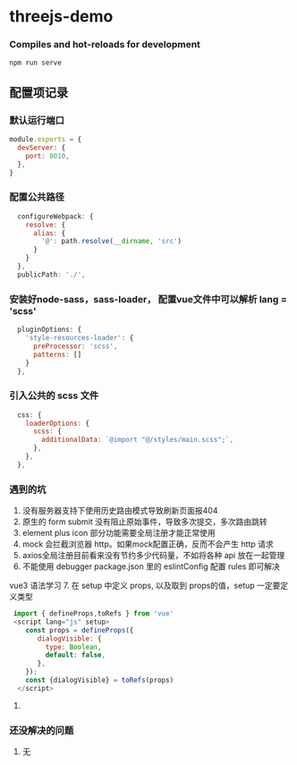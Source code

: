 # threejs-demo

### Compiles and hot-reloads for development
```
npm run serve
```
## 配置项记录
### 默认运行端口
``` js
module.exports = {
  devServer: {
    port: 8010,
  },
}
```
### 配置公共路径
``` js
  configureWebpack: {
    resolve: {
      alias: {
        '@': path.resolve(__dirname, 'src')
      }
    }
  },
  publicPath: './',
```
### 安装好node-sass，sass-loader， 配置vue文件中可以解析  lang = 'scss' 
``` js
  pluginOptions: {
    'style-resources-loader': {
      preProcessor: 'scss',
      patterns: []
    }
  },
```
### 引入公共的 scss 文件
``` js
  css: {
    loaderOptions: {
      scss: {
        additionalData: `@import "@/styles/main.scss";`,
      },
    },
  },
```

### 遇到的坑
1. 没有服务器支持下使用历史路由模式导致刷新页面报404
2. 原生的 form submit 没有阻止原始事件，导致多次提交，多次路由跳转
3. element plus icon 部分功能需要全局注册才能正常使用
4. mock 会拦截浏览器 http。如果mock配置正确，反而不会产生 http 请求
5. axios全局注册目前看来没有节约多少代码量，不如将各种 api 放在一起管理
6. 不能使用 debugger   package.json 里的 eslintConfig 配置 rules 即可解决


vue3 语法学习
7. 在 setup 中定义 props, 以及取到 props的值，setup 一定要定义类型
```js
 import { defineProps,toRefs } from 'vue'
 <script lang="js" setup>
    const props = defineProps({
       dialogVisible: {
         type: Boolean,
         default: false,
       },
    });
    const {dialogVisible} = toRefs(props)
  </script>
```
1. 

### 还没解决的问题
1. 无
   



